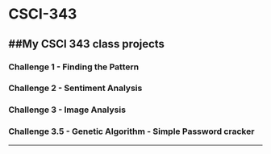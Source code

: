 # CSCI-343
##My CSCI 343 class projects
---------------------------------------------------------------


### Challenge 1   - Finding the Pattern
### Challenge 2   - Sentiment Analysis
### Challenge 3   - Image Analysis
### Challenge 3.5 - Genetic Algorithm - Simple Password cracker


----------------------------------------------------------------
